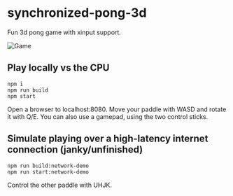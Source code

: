 # synchronized-pong-3d

Fun 3d pong game with xinput support.

![Game](https://i.imgur.com/RWVrfvU.png)

## Play locally vs the CPU

```
npm i
npm run build
npm start
```

Open a browser to localhost:8080.
Move your paddle with WASD and rotate it with Q/E. You can also use a gamepad, using the two control sticks.

## Simulate playing over a high-latency internet connection (janky/unfinished)

```
npm run build:network-demo
npm run start:network-demo
```

Control the other paddle with UHJK.
